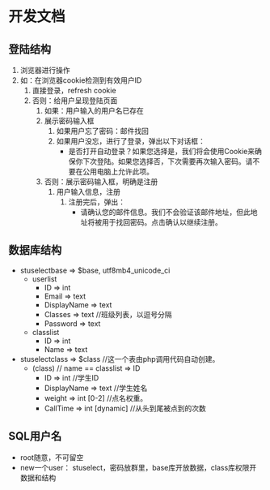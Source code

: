 # 开发文档
## 登陆结构
1. 浏览器进行操作
2. 如：在浏览器cookie检测到有效用户ID
   1. 直接登录，refresh cookie
   2. 否则：给用户呈现登陆页面
      1. 如果：用户输入的用户名已存在
        1. 展示密码输入框
           1. 如果用户忘了密码：邮件找回
           2. 如果用户没忘，进行了登录，弹出以下对话框：
                - 是否打开自动登录？如果您选择是，我们将会使用Cookie来确保你下次登陆。如果您选择否，下次需要再次输入密码。请不要在公用电脑上允许此项。
      2. 否则：展示密码输入框，明确是注册
         1. 用户输入信息，注册
            1. 注册完后，弹出：
                -  请确认您的邮件信息。我们不会验证该邮件地址，但此地址将被用于找回密码。点击确认以继续注册。
## 数据库结构
- stuselectbase => $base, utf8mb4_unicode_ci
  - userlist
    - ID => int
    - Email => text
    - DisplayName => text
    - Classes => text //班级列表，以逗号分隔
    - Password => text
  - classlist
    - ID => int
    - Name => text
- stuselectclass => $class //这一个表由php调用代码自动创建。
  - (class) // name == classlist => ID
    - ID => int //学生ID
    - DisplayName => text //学生姓名
    - weight => int [0-2] //点名权重。
    - CallTime => int [dynamic] //从头到尾被点到的次数

## SQL用户名
- root随意，不可留空
- new一个user： stuselect，密码放群里，base库开放数据，class库权限开数据和结构